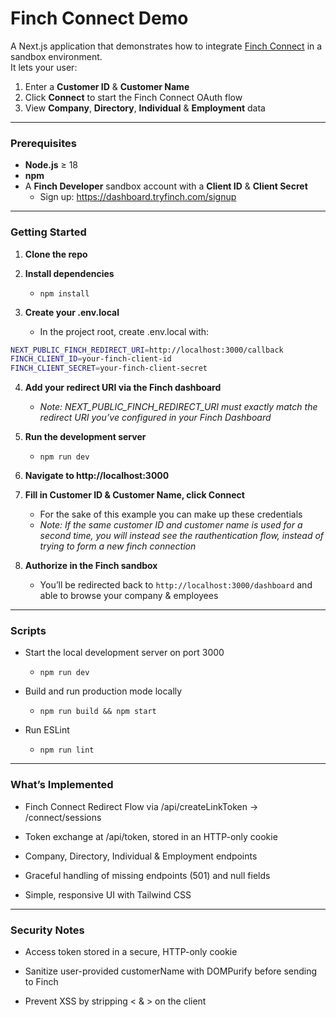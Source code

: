 # Finch Connect Demo

A Next.js application that demonstrates how to integrate [Finch Connect](https://tryfinch.com) in a sandbox environment.  
It lets your user:

1. Enter a **Customer ID** & **Customer Name**  
2. Click **Connect** to start the Finch Connect OAuth flow  
3. View **Company**, **Directory**, **Individual** & **Employment** data  

---

### Prerequisites

- **Node.js** ≥ 18  
- **npm** 
- A **Finch Developer** sandbox account with a **Client ID** & **Client Secret**  
  - Sign up: https://dashboard.tryfinch.com/signup  


---

### Getting Started

1. **Clone the repo**

2. **Install dependencies**
    - `npm install`    

3. **Create your .env.local**
    - In the project root, create .env.local with:

```bash
NEXT_PUBLIC_FINCH_REDIRECT_URI=http://localhost:3000/callback
FINCH_CLIENT_ID=your-finch-client-id
FINCH_CLIENT_SECRET=your-finch-client-secret
```

4. **Add your redirect URI via the Finch dashboard**
    - *Note: NEXT_PUBLIC_FINCH_REDIRECT_URI must exactly match the redirect URI you’ve configured in your Finch Dashboard*

5. **Run the development server**
    - `npm run dev`

6. **Navigate to http://localhost:3000**

7. **Fill in Customer ID & Customer Name, click Connect**
    - For the sake of this example you can make up these credentials
    - *Note: If the same customer ID and customer name is used for a second time, you will instead see the rauthentication flow, instead of trying to form a new finch connection*

8. **Authorize in the Finch sandbox**
    - You’ll be redirected back to `http://localhost:3000/dashboard` and able to browse your company & employees

--- 
### Scripts

-  Start the local development server on port 3000
    - `npm run dev`

- Build and run production mode locally
    - `npm run build && npm start`

- Run ESLint
    - `npm run lint`

---

### What’s Implemented

- Finch Connect Redirect Flow via /api/createLinkToken → /connect/sessions

- Token exchange at /api/token, stored in an HTTP-only cookie

- Company, Directory, Individual & Employment endpoints

- Graceful handling of missing endpoints (501) and null fields

- Simple, responsive UI with Tailwind CSS

---

### Security Notes

- Access token stored in a secure, HTTP-only cookie

- Sanitize user-provided customerName with DOMPurify before sending to Finch

- Prevent XSS by stripping < & > on the client
